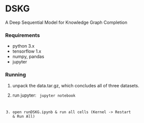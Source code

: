 # DSKG
A Deep Sequential Model for Knowledge Graph Completion

### Requirements
* python 3.x
* tensorflow 1.x
* numpy, pandas
* jupyter

### Running

1. unpack the data.tar.gz, which concludes all of three datasets.

2. run jupyter:
<code> jupyter notebook

3. open runDSKG.ipynb & run all cells (Kernel -> Restart & Run All)


